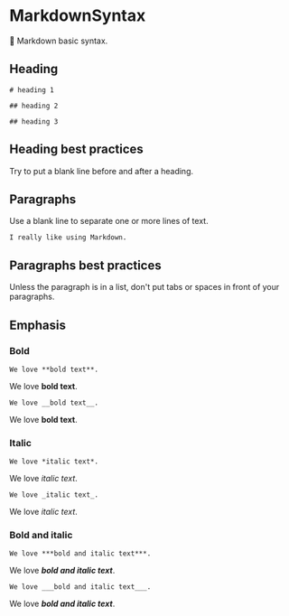 # MarkdownSyntax
💙 Markdown basic syntax.

## Heading

``# heading 1``

``## heading 2``

``## heading 3``

## Heading best practices

Try to put a blank line before and after a heading.

## Paragraphs

Use a blank line to separate one or more lines of text.

``I really like using Markdown.``

## Paragraphs best practices

Unless the paragraph is in a list, don't put tabs or spaces in front of your paragraphs.

## Emphasis

### Bold

``We love **bold text**.``

We love **bold text**.

``We love __bold text__.`` 

We love __bold text__.

### Italic

``We love *italic text*.`` 

We love *italic text*.

``We love _italic text_.`` 

We love _italic text_.

### Bold and italic

``We love ***bold and italic text***.`` 

We love ***bold and italic text***.

``We love ___bold and italic text___.`` 

We love ___bold and italic text___.
